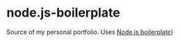 node.js-boilerplate
===================

Source of my personal portfolio.
Uses [Node.js boilerplate](https://github.com/danielhusar/node.js-boilerplate)}